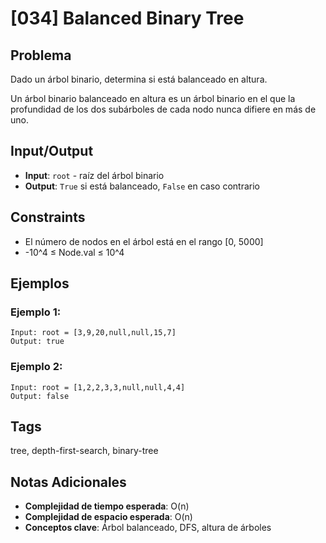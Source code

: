 # [034] Balanced Binary Tree

## Problema

Dado un árbol binario, determina si está balanceado en altura.

Un árbol binario balanceado en altura es un árbol binario en el que la profundidad de los dos subárboles de cada nodo nunca difiere en más de uno.

## Input/Output
- **Input**: `root` - raíz del árbol binario
- **Output**: `True` si está balanceado, `False` en caso contrario

## Constraints
- El número de nodos en el árbol está en el rango [0, 5000]
- -10^4 ≤ Node.val ≤ 10^4

## Ejemplos

### Ejemplo 1:
```
Input: root = [3,9,20,null,null,15,7]
Output: true
```

### Ejemplo 2:
```
Input: root = [1,2,2,3,3,null,null,4,4]
Output: false
```

## Tags
tree, depth-first-search, binary-tree

## Notas Adicionales
- **Complejidad de tiempo esperada**: O(n)
- **Complejidad de espacio esperada**: O(n)
- **Conceptos clave**: Árbol balanceado, DFS, altura de árboles